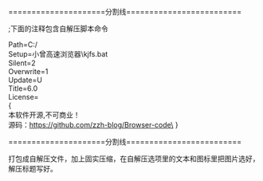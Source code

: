 ﻿=====================分割线=========================

;下面的注释包含自解压脚本命令

Path=C:/\
Setup=小曾高速浏览器\kjfs.bat\
Silent=2\
Overwrite=1\
Update=U\
Title=6.0\
License=\
{\
本软件开源,不可商业！\
源码：https://github.com/zzh-blog/Browser-code\
}

=====================分割线=========================

打包成自解压文件，加上固实压缩，在自解压选项里的文本和图标里把图片选好，解压标题写好。